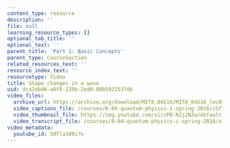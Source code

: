 ```yaml
---
content_type: resource
description: ''
file: null
learning_resource_types: []
optional_tab_title: ''
optional_text: ''
parent_title: 'Part 1: Basic Concepts'
parent_type: CourseSection
related_resources_text: ''
resource_index_text: ''
resourcetype: Video
title: Shape changes in a wave
uid: dca2eb46-a6f8-229b-2ed0-88b5921537db
video_files:
  archive_url: https://archive.org/download/MIT8.04S16/MIT8_04S16_lec07_s4_300k.mp4
  video_captions_file: /courses/8-04-quantum-physics-i-spring-2016/c5f7ad3f17e757648de76cf0cd59593e_50Tla309i7o.vtt
  video_thumbnail_file: https://img.youtube.com/vi/cPB-NJj2NJw/default.jpg
  video_transcript_file: /courses/8-04-quantum-physics-i-spring-2016/a76267d3fa86e0b44a623527e67d1751_50Tla309i7o.pdf
video_metadata:
  youtube_id: 50Tla309i7o
---
```

